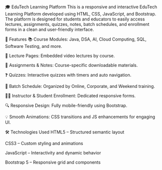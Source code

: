 🎓 EduTech Learning Platform
This is a responsive and interactive EduTech Learning Platform developed using HTML, CSS, JavaScript, and Bootstrap. The platform is designed for students and educators to easily access lectures, assignments, quizzes, notes, batch schedules, and enrollment forms in a clean and user-friendly interface.

🚀 Features
📚 Course Modules: Java, DSA, AI, Cloud Computing, SQL, Software Testing, and more.

🎥 Lecture Pages: Embedded video lectures by course.

📝 Assignments & Notes: Course-specific downloadable materials.

❓ Quizzes: Interactive quizzes with timers and auto navigation.

📅 Batch Schedule: Organized by Online, Corporate, and Weekend training.

👨‍🏫 Instructor & Student Enrollment: Dedicated responsive forms.

🔍 Responsive Design: Fully mobile-friendly using Bootstrap.

💡 Smooth Animations: CSS transitions and JS enhancements for engaging UI.

🛠️ Technologies Used
HTML5 – Structured semantic layout

CSS3 – Custom styling and animations

JavaScript – Interactivity and dynamic behavior

Bootstrap 5 – Responsive grid and components
